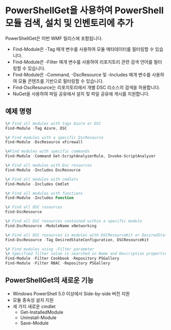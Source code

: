 # PowerShellGet을 사용하여 PowerShell 모듈 검색, 설치 및 인벤토리에 추가
 
PowerShellGet은 이번 WMF 릴리스에 포함됩니다.
-   Find-Module은 -Tag 매개 변수를 사용하여 모듈 메타데이터를 필터링할 수 있습니다.
-   Find-Module은 -Filter 매개 변수를 사용하여 리포지토리 관련 검색 언어를 필터링할 수 있습니다.
-   Find-Module은 -Command, -DscResource 및 -Includes 매개 변수를 사용하여 모듈 콘텐츠를 기반으로 필터링할 수 있습니다.
-   Find-DscResource는 리포지토리에서 개별 DSC 리소스의 검색을 허용합니다.
-   NuGet을 사용하여 파일 공유에서 설치 및 파일 공유에 게시를 지원합니다.

## 예제 명령
```powershell
\# Find all modules with tags Azure or DSC
Find-Module -Tag Azure, DSC

\# Find modules with a specific DscResource
Find-Module -DscResource xFirewall

\#Find modules with specific commands
Find-Module -Command Get-ScriptAnalyzerRule, Invoke-ScriptAnalyzer

\# Find all modules with Dsc resources
Find-Module -Includes DscResource

\# Find all modules with cmdlets
Find-Module -Includes Cmdlet

\# Find all modules with functions
Find-Module -Includes Function

\# Find all DSC resources
Find-DscResource

\# Find all DSC resources contained within a specific module
Find-DscResource -ModuleName xNetworking

\# Find all DSC resources in modules with DSCResourceKit or DesiredStateConfiguration
Find-DscResource -Tag DesiredStateConfiguration, DSCResourceKit

\# Find modules using -Filter parameter
\# Specified filter value is searched in Name and Description properties
Find-Module -Filter Cookbook -Repository PSGallery
Find-Module -Filter RBAC -Repository PSGallery
```

## PowerShellGet의 새로운 기능
-   Windows PowerShell 5.0 이상에서 Side-by-side 버전 지원
-   모듈 종속성 설치 지원
-   세 가지 새로운 cmdlet
    -   Get-InstalledModule
    -   Uninstall-Module
    -   Save-Module
    <!--HONumber=Mar16_HO2-->

